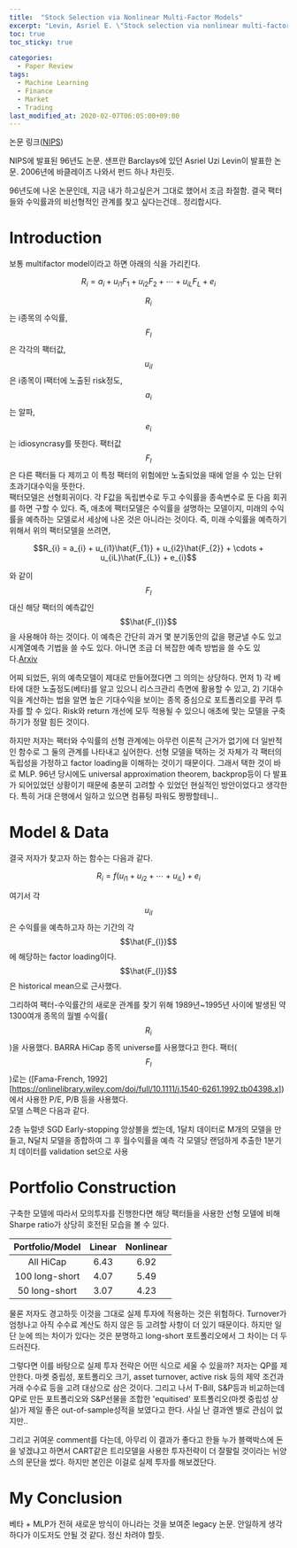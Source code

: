 ```yaml
---
title:  "Stock Selection via Nonlinear Multi-Factor Models"
excerpt: "Levin, Asriel E. \"Stock selection via nonlinear multi-factor models.\" Advances in Neural Information Processing Systems. 1996."
toc: true
toc_sticky: true

categories:
  - Paper Review
tags:
  - Machine Learning
  - Finance
  - Market
  - Trading
last_modified_at: 2020-02-07T06:05:00+09:00
---
```


논문 링크([NIPS](http://papers.nips.cc/paper/1114-stock-selection-via-nonlinear-multi-factor-models.pdf))

NIPS에 발표된 96년도 논문. 샌프란 Barclays에 있던 Asriel Uzi Levin이 발표한 논문. 2006년에 바클레이즈 나와서 펀드 하나 차린듯.

96년도에 나온 논문인데, 지금 내가 하고싶은거 그대로 했어서 조금 좌절함. 결국 팩터들와 수익률과의 비선형적인 관계를 찾고 싶다는건데.. 정리합시다.

# Introduction
보통 multifactor model이라고 하면 아래의 식을 가리킨다.

$$R_{i} = a_{i} + u_{i1}F_{1} + u_{i2}F_{2} + \cdots + u_{iL}F_{L} + e_{i}$$

$$R_{i}$$는 i종목의 수익률, $$F_{l}$$은 각각의 팩터값, $$u_{il}$$은 i종목이 l팩터에 노출된 risk정도, $$a_{i}$$는 알파, $$e_{i}$$는 idiosyncrasy를 뜻한다.
팩터값 $$F_{l}$$은 다른 팩터들 다 제끼고 이 특정 팩터의 위험에만 노출되었을 때에 얻을 수 있는 단위 초과기대수익을 뜻한다.  
팩터모델은 선형회귀이다. 각 F값을 독립변수로 두고 수익률을 종속변수로 둔 다음 회귀를 하면 구할 수 있다. 즉, 애초에 팩터모델은 수익률을 설명하는 모델이지, 미래의 수익률을 예측하는 모델로서 세상에 나온 것은 아니라는 것이다. 즉, 미래 수익률을 예측하기 위해서 위의 팩터모델을 쓰려면,

$$R_{i} = a_{i} + u_{i1}\hat{F_{1}} + u_{i2}\hat{F_{2}} + \cdots + u_{iL}\hat{F_{L}} + e_{i}$$

와 같이 $$F_{l}$$대신 해당 팩터의 예측값인 $$\hat{F_{l}}$$을 사용해야 하는 것이다. 이 예측은 간단히 과거 몇 분기동안의 값을 평균낼 수도 있고 시계열예측 기법을 쓸 수도 있다. 아니면 조금 더 복잡한 예측 방법을 쓸 수도 있다.[Arxiv](https://arxiv.org/abs/1711.04837)

어찌 되었든, 위의 예측모델이 제대로 만들어졌다면 그 의의는 상당하다. 먼저 1) 각 베타에 대한 노출정도(베타)를 알고 있으니 리스크관리 측면에 활용할 수 있고, 2) 기대수익을 계산하는 법을 알면 높은 기대수익을 보이는 종목 중심으로 포트폴리오를 꾸려 투자를 할 수 있다. Risk와 return 개선에 모두 적용될 수 있으니 애초에 맞는 모델을 구축하기가 정말 힘든 것이다.

하지만 저자는 팩터와 수익률의 선형 관계에는 아무런 이론적 근거가 없기에 더 일반적인 함수로 그 둘의 관계를 나타내고 싶어한다. 선형 모델을 택하는 것 자체가 각 팩터의 독립성을 가정하고 factor loading을 이해하는 것이기 때문이다. 그래서 택한 것이 바로 MLP. 96년 당시에도 universal approximation theorem, backprop등이 다 발표가 되어있었던 상황이기 때문에 충분히 고려할 수 있었던 현실적인 방안이었다고 생각한다. 특히 거대 은행에서 일하고 있으면 컴퓨팅 파워도 짱짱할테니..

# Model & Data
결국 저자가 찾고자 하는 함수는 다음과 같다.

$$R_{i} = f(u_{i1} + u_{i2} + \cdots + u_{iL}) + e_{i}$$

여기서 각 $$u_{il}$$은 수익률을 예측하고자 하는 기간의 각 $$\hat{F_{l}}$$에 해당하는 factor loading이다. $$\hat{F_{l}}$$은 historical mean으로 근사했다.

그리하여 팩터-수익률간의 새로운 관계를 찾기 위해 1989년~1995년 사이에 발생된 약 1300여개 종목의 월별 수익률($$R_{i}$$)을 사용했다. BARRA HiCap 종목 universe를 사용했다고 한다. 팩터($$F_{l}$$)로는 ([Fama-French, 1992][https://onlinelibrary.wiley.com/doi/full/10.1111/j.1540-6261.1992.tb04398.x]) 에서 사용한 P/E, P/B 등을 사용했다.  
모델 스펙은 다음과 같다.

2층 뉴럴넷
SGD
Early-stopping
앙상블을 썼는데, 1달치 데이터로 M개의 모델을 만들고, N달치 모델을 종합하여 그 후 월수익률을 예측
각 모델당 랜덤하게 추출한 1분기치 데이터를 validation set으로 사용

# Portfolio Construction
구축한 모델에 따라서 모의투자를 진행한다면 해당 팩터들을 사용한 선형 모델에 비해 Sharpe ratio가 상당히 호전된 모습을 볼 수 있다.

| Portfolio/Model | Linear | Nonlinear |
|:---------------:|:------:|:---------:|
|    All HiCap    |  6.43  |    6.92   |
|  100 long-short |  4.07  |    5.49   |
|  50 long-short  |  3.07  |    4.23   |

물론 저자도 경고하듯 이것을 그대로 실제 투자에 적용하는 것은 위험하다. Turnover가 엄청나고 아직 수수료 계산도 하지 않은 등 고려할 사항이 더 있기 때문이다. 하지만 일단 눈에 띄는 차이가 있다는 것은 분명하고 long-short 포트폴리오에서 그 차이는 더 두드러진다.

그렇다면 이를 바탕으로 실제 투자 전략은 어떤 식으로 세울 수 있을까? 저자는 QP를 제안한다. 마켓 중립성, 포트폴리오 크기, asset turnover, active risk 등의 제약 조건과 거래 수수료 등을 고려 대상으로 삼은 것이다. 그리고 나서 T-Bill, S&P등과 비교하는데 QP로 만든 포트폴리오와 S&P선물을 조합한 'equitised' 포트폴리오(마켓 중립성 상실)가 제일 좋은 out-of-sample성적을 보였다고 한다. 사실 난 결과엔 별로 관심이 없지만..

그리고 귀여운 comment를 다는데, 아무리 이 결과가 좋다고 한들 누가 블랙박스에 돈을 넣겠냐고 하면서 CART같은 트리모델을 사용한 투자전략이 더 잘팔릴 것이라는 뉘양스의 문단을 썼다. 하지만 본인은 이걸로 실제 투자를 해보겠단다.

# My Conclusion
베타 + MLP가 전혀 새로운 방식이 아니라는 것을 보여준 legacy 논문. 안일하게 생각하다가 이도저도 안될 것 같다. 정신 차려야 할듯.
